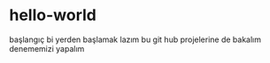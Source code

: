 # hello-world
başlangıç
bi yerden başlamak lazım bu git hub projelerine de bakalım denememizi yapalım 
